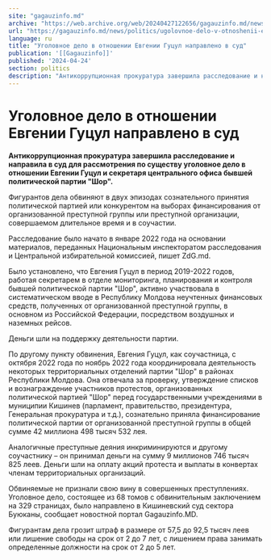 ```yaml
---
site: "gagauzinfo.md"
archive: "https://web.archive.org/web/20240427122656/gagauzinfo.md/news/politics/ugolovnoe-delo-v-otnoshenii-evgenii-gutsul-napravleno-v-sud"
url: "https://gagauzinfo.md/news/politics/ugolovnoe-delo-v-otnoshenii-evgenii-gutsul-napravleno-v-sud"
language: ru
title: "Уголовное дело в отношении Евгении Гуцул направлено в суд"
publication: '[[Gagauzinfo]]'
published: '2024-04-24'
section: politics
description: "Антикоррупционная прокуратура завершила расследование и направила в суд для рассмотрения по существу уголовное дело в отношении Евгении Гуцул и секретаря центрального офиса бывшей политической партии \"Шор\"."
---
```


# Уголовное дело в отношении Евгении Гуцул направлено в суд

**Антикоррупционная прокуратура завершила расследование и направила в суд для рассмотрения по существу уголовное дело в отношении Евгении Гуцул и секретаря центрального офиса бывшей политической партии "Шор".**

Фигурантов дела обвиняют в двух эпизодах сознательного принятия политической партией или конкурентом на выборах финансирования от организованной преступной группы или преступной организации, совершаемом длительное время и в соучастии.

Расследование было начато в январе 2022 года на основании материалов, переданных Национальным инспекторатом расследования и Центральной избирательной комиссией, пишет ZdG.md.

Было установлено, что Евгения Гуцул в период 2019-2022 годов, работая секретарем в отделе мониторинга, планирования и контроля бывшей политической партии "Шор", активно участвовала в систематическом вводе в Республику Молдова неучтенных финансовых средств, полученных от организованной преступной группы, в основном из Российской Федерации, посредством воздушных и наземных рейсов.

Деньги шли на поддержку деятельности партии.

По другому пункту обвинения, Евгения Гуцул, как соучастница, с октября 2022 года по ноябрь 2022 года координировала деятельность некоторых территориальных отделений партии "Шор" в районах Республики Молдова. Она отвечала за проверку, утверждение списков и вознаграждение участников протестов, организованных политической партией "Шор" перед государственными учреждениями в муниципии Кишинев (парламент, правительство, президентура, Генеральная прокуратура и т.д.), сознательно приняла финансирование политической партии от организованной преступной группы в общей сумме 42 миллиона 498 тысяч 532 лея.

Аналогичные преступные деяния инкриминируются и другому соучастнику – он принимал деньги на сумму 9 миллионов 746 тысяч 825 леев. Деньги шли на оплату акций протеста и выплаты в конвертах членам территориальных организаций.

Обвиняемые не признали свою вину в совершенных преступлениях. Уголовное дело, состоящее из 68 томов с обвинительным заключением на 329 страницах, было направлено в Кишиневский суд сектора Буюканы, сообщает новостной портал Gagauzinfo.MD.

Фигурантам дела грозит штраф в размере от 57,5 до 92,5 тысяч леев или лишение свободы на срок от 2 до 7 лет, с лишением права занимать определенные должности на срок от 2 до 5 лет.